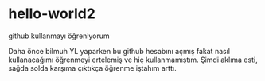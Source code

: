 # hello-world2
github kullanmayı öğreniyorum

Daha önce bilmuh YL yaparken bu github hesabını açmış fakat nasıl kullanacağımı öğrenmeyi 
ertelemiş ve hiç kullanmamıştım. Şimdi aklıma esti, sağda solda karşıma çıktıkça öğrenme iştahım arttı.

